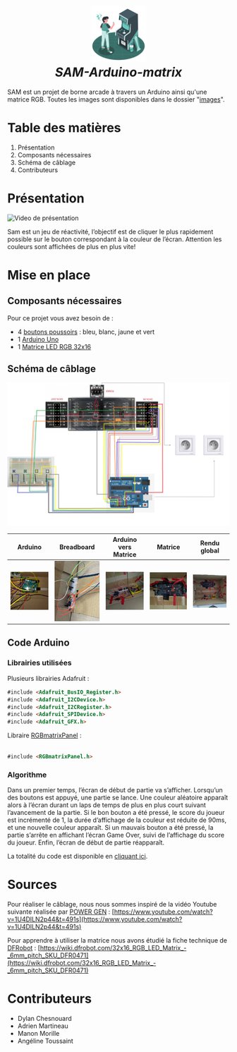 <h1 align="center">
  <img src="images/arcade.png" alt="Arcade" width="25%"/>
  <br>
  <i>SAM-Arduino-matrix</i>
</h1>

SAM est un projet de borne arcade à travers un Arduino ainsi qu'une matrice RGB.
Toutes les images sont disponibles dans le dossier "[images](images)".

# Table des matières

1. Présentation
2. Composants nécessaires
3. Schéma de câblage
4. Contributeurs

# Présentation

![Video de présentation](images/demo_sam.gif)

Sam est un jeu de réactivité, l’objectif est de cliquer le plus rapidement possible sur le bouton correspondant à la couleur de l’écran. Attention les couleurs sont affichées de plus en plus vite!

# Mise en place

## Composants nécessaires

Pour ce projet vous avez besoin de : 

*   4 [boutons poussoirs]([https://www.amazon.fr/RUNCCI-YUN-momentan%C3%A9-tactile-Interrupteur-capuchon/dp/B07WPBQXJ9](https://www.amazon.fr/RUNCCI-YUN-momentan%C3%A9-tactile-Interrupteur-capuchon/dp/B07WPBQXJ9)) : bleu, blanc, jaune et vert 
*   1 [Arduino Uno]([https://www.amazon.fr/Arduino-A000066-M%C3%A9moire-flash-32/dp/B008GRTSV6](https://www.amazon.fr/Arduino-A000066-M%C3%A9moire-flash-32/dp/B008GRTSV6))
*   1 [Matrice LED RGB 32x16]([https://www.gotronic.fr/art-matrice-32x16-a-leds-rgb-dfr0471-27853.htm](https://www.gotronic.fr/art-matrice-32x16-a-leds-rgb-dfr0471-27853.htm))

## Schéma de câblage

![Image du schéma de câblage](images/schema-cablage.png)

Arduino                    |  Breadboard              |  Arduino vers Matrice    |  Matrice                 |  Rendu global
:-------------------------:|:------------------------:|:------------------------:|:------------------------:|:------------------------:
![](images/image6.jpg)     |  ![](images/image2.jpg)  |  ![](images/image14.jpg) |  ![](images/image13.jpg) |  ![](images/image11.jpg)

## Code Arduino

### Librairies utilisées

Plusieurs librairies Adafruit :
```md c
#include <Adafruit_BusIO_Register.h>
#include <Adafruit_I2CDevice.h>
#include <Adafruit_I2CRegister.h>
#include <Adafruit_SPIDevice.h>
#include <Adafruit_GFX.h>
```
Libraire [RGBmatrixPanel](https://github.com/adafruit/RGB-matrix-Panel/blob/master/RGBmatrixPanel.h) :
```md c

#include <RGBmatrixPanel.h>
```

### Algorithme

Dans un premier temps, l’écran de début de partie va s’afficher. Lorsqu’un des boutons est appuyé, une partie se lance.
Une couleur aléatoire apparaît alors à l’écran durant un laps de temps de plus en plus court suivant l’avancement de la partie.
Si le bon bouton a été pressé, le score du joueur est incrémenté de 1, la durée d’affichage de la couleur est réduite de 90ms, et une nouvelle couleur apparaît.
Si un mauvais bouton a été pressé, la partie s’arrête en affichant l’écran Game Over, suivi de l’affichage du score du joueur.
Enfin, l’écran de début de partie réapparaît.

La totalité du code est disponible en [cliquant ici](sam.ino).


# Sources

Pour réaliser le câblage, nous nous sommes inspiré de la vidéo Youtube suivante réalisée par [POWER GEN](https://www.youtube.com/channel/UCrWUolRMMtMMjpfQSwQbhhQ) : [https://www.youtube.com/watch?v=1U4DlLN2p44&t=491s](https://www.youtube.com/watch?v=1U4DlLN2p44&t=491s)

Pour apprendre à utiliser la matrice nous avons étudié la fiche technique de [DFRobot](https://www.dfrobot.com/) : [https://wiki.dfrobot.com/32x16_RGB_LED_Matrix_-_6mm_pitch_SKU_DFR0471](https://wiki.dfrobot.com/32x16_RGB_LED_Matrix_-_6mm_pitch_SKU_DFR0471)


# Contributeurs

* Dylan Chesnouard
* Adrien Martineau
* Manon Morille 
* Angéline Toussaint
